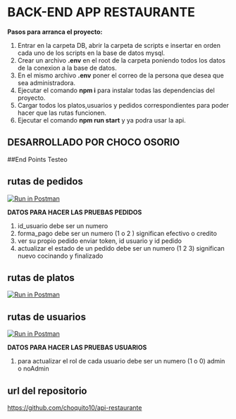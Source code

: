 # BACK-END APP RESTAURANTE


**Pasos para arranca el proyecto:**
1. Entrar en la carpeta DB, abrir la carpeta de scripts e insertar en orden cada uno de los scripts en la base de datos mysql.
2. Crear un archivo **.env** en el root de la carpeta poniendo todos los datos de la conexion a la base de datos.
3. En el mismo archivo **.env** poner el correo de la persona que desea que sea administradora.
4. Ejecutar el comando **npm i** para instalar todas las dependencias del proyecto.
5. Cargar todos los platos,usuarios y pedidos correspondientes para poder hacer que las rutas funcionen.
5. Ejecutar el comando **npm run start** y ya podra usar la api.



## DESARROLLADO POR CHOCO OSORIO



##End Points Testeo

## rutas de pedidos
[![Run in Postman](https://run.pstmn.io/button.svg)](https://app.getpostman.com/run-collection/8edb2e76b0471180423f)

**DATOS PARA HACER LAS PRUEBAS PEDIDOS**
1. id_usuario debe ser un numero
2. forma_pago debe ser un numero (1 o 2 ) significan efectivo o credito 
3. ver su propio pedido enviar token, id usuario y id pedido
4. actualizar el estado de un pedido debe ser un numero (1 2 3) significan nuevo cocinando y finalizado


## rutas de platos
[![Run in Postman](https://run.pstmn.io/button.svg)](https://app.getpostman.com/run-collection/b44912104e18c6c5fc1a)



## rutas de usuarios
[![Run in Postman](https://run.pstmn.io/button.svg)](https://app.getpostman.com/run-collection/241e1a35ba0b66e6054a)

**DATOS PARA HACER LAS PRUEBAS USUARIOS**
1. para actualizar el rol de cada usuario debe ser un numero (1 o 0) admin o noAdmin




## url del repositorio

https://github.com/choquito10/api-restaurante
